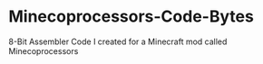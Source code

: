 # Minecoprocessors-Code-Bytes
8-Bit Assembler Code I created for a Minecraft mod called Minecoprocessors
